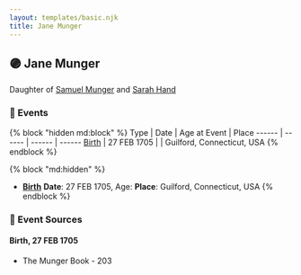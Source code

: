 ```yaml
---
layout: templates/basic.njk
title: Jane Munger
---
```

## 🟣 Jane Munger

Daughter of [Samuel Munger](/people/5/57362828) and [Sarah Hand](/people/7/75255100)

### 📆 Events

{% block "hidden md:block" %}
Type | Date | Age at Event | Place
------ | ------ | ------ | ------
[Birth](#event-event-2) | 27 FEB 1705 |  | Guilford, Connecticut, USA
{% endblock %}

{% block "md:hidden" %}
- **[Birth](#event-event-2)**
**Date**: 27 FEB 1705, Age:
**Place**: Guilford, Connecticut, USA
{% endblock %}

### 📰 Event Sources

#### <a id="event-event-2"></a> Birth, 27 FEB 1705
* The Munger Book  - 203